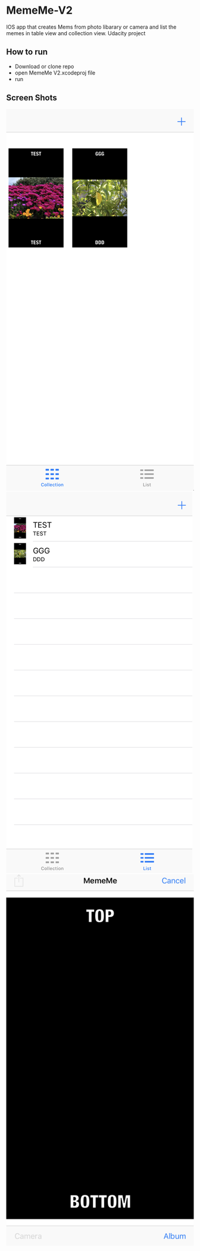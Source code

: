# MemeMe-V2
IOS app that creates Mems from photo libarary or camera and list the memes in table view and collection view. Udacity project

## How to run
* Download or clone repo 
* open MemeMe V2.xcodeproj file
* run

## Screen Shots

![Screen Shot](screenshots/collection.png) ![Screen Shot](screenshots/table.png)![Screen Shot](screenshots/create.png)
